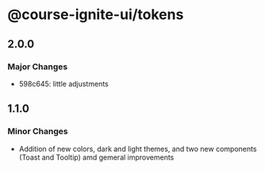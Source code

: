 # @course-ignite-ui/tokens

## 2.0.0

### Major Changes

- 598c645: little adjustments

## 1.1.0

### Minor Changes

- Addition of new colors, dark and light themes, and two new components (Toast and Tooltip) amd gemeral improvements
